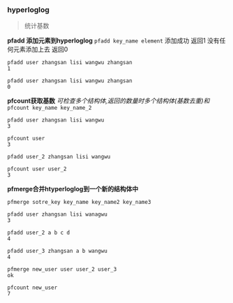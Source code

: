 ### hyperloglog
> 统计基数

**pfadd 添加元素到hyperloglog**
`pfadd key_name element`
添加成功 返回1
没有任何元素添加上去 返回0

```redis
pfadd user zhangsan lisi wangwu zhangsan
1

pfadd user zhangsan lisi wangwu zhangsan
0

```

**pfcount获取基数**
*可检查多个结构体,返回的数量时多个结构体(基数去重)和*
`pfcount key_name key_name_2`
```redis
pfadd user zhangsan lisi wangwu
3

pfcount user
3

pfadd user_2 zhangsan lisi wangwu

pfcount user user_2
3

```

**pfmerge合并htyperloglog到一个新的结构体中**

`pfmerge sotre_key key_name key_name2 key_name3`
```redis
pfadd user zhangsan lisi wanagwu
3

pfadd user_2 a b c d
4

pfadd user_3 zhangsan a b wangwu
4

pfmerge new_user user user_2 user_3
ok

pfcount new_user
7

```